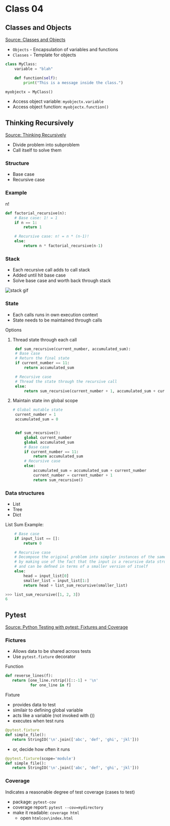 # Class 04

## Classes and Objects

[Source: Classes and Objects](https://www.learnpython.org/en/Classes_and_Objects)

- `Objects` - Encapsulation of variables and functions
- `Classes` - Template for objects

```python
class MyClass:
    variable = "blah"

    def function(self):
        print("This is a message inside the class.")

myobjectx = MyClass()

```

- Access object variable: `myobjectx.variable`
- Access object function: `myobjectx.function()`

## Thinking Recursively

[Source: Thinking Recursively](https://realpython.com/python-thinking-recursively/)

- Divide problem into subproblem
- Call itself to solve them

### Structure

- Base case
- Recursive case

### Example

n!

```python
def factorial_recursive(n):
    # Base case: 1! = 1
    if n == 1:
        return 1

    # Recursive case: n! = n * (n-1)!
    else:
        return n * factorial_recursive(n-1)
```

### Stack

- Each recursive call adds to call stack
- Added until hit base case
- Solve base case and worth back through stack

![stack gif](https://files.realpython.com/media/stack.9c4ba62929cf.gif)

### State

- Each calls runs in own execution context
- State needs to be maintained through calls

Options

1. Thread state through each call

   ```python
    def sum_recursive(current_number, accumulated_sum):
    # Base case
    # Return the final state
    if current_number == 11:
        return accumulated_sum

    # Recursive case
    # Thread the state through the recursive call
    else:
        return sum_recursive(current_number + 1, accumulated_sum + current_number)
   ```

2. Maintain state inn global scope

   ```python
   # Global mutable state
    current_number = 1
    accumulated_sum = 0


    def sum_recursive():
        global current_number
        global accumulated_sum
        # Base case
        if current_number == 11:
            return accumulated_sum
        # Recursive case
        else:
            accumulated_sum = accumulated_sum + current_number
            current_number = current_number + 1
            return sum_recursive()
     ```

### Data structures

- List
- Tree
- Dict

List Sum Example:

```python
    # Base case
    if input_list == []:
        return 0

    # Recursive case
    # Decompose the original problem into simpler instances of the same problem
    # by making use of the fact that the input is a recursive data structure
    # and can be deﬁned in terms of a smaller version of itself
    else:
        head = input_list[0]
        smaller_list = input_list[1:]
        return head + list_sum_recursive(smaller_list)
```

```python
>>> list_sum_recursive([1, 2, 3])
6
```

## Pytest

[Source: Python Testing with pytest: Fixtures and Coverage](https://www.linuxjournal.com/content/python-testing-pytest-fixtures-and-coverage)

### Fictures

- Allows data to be shared across tests
- Use `pytest.fixture` decorator

Function

```python
def reverse_lines(f):
   return [one_line.rstrip()[::-1] + '\n'
           for one_line in f]
```

Fixture

- provides data to test
- similair to defining global variable
- acts like a variable (not invoked with ())
- executes when test runs

```python
@pytest.fixture
def simple_file():
   return StringIO('\n'.join(['abc', 'def', 'ghi', 'jkl']))
```

- or, decide how often it runs

```python
@pytest.fixture(scope='module')
def simple_file():
   return StringIO('\n'.join(['abc', 'def', 'ghi', 'jkl']))
```

### Coverage

Indicates a reasonable degree of test coverage (cases to test)

- package: `pytest-cov`
- coverage report: `pytest --cov=mydirectory`
- make it  readable: `coverage html`
  - open `htmlcov\index.html`
